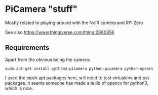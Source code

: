# PiCamera "stuff"

Mostly related to playing around with the NoIR camera and RPi Zero

See also <https://www.thingiverse.com/thing:2860856>

## Requirements

Apart from the obvious being the camera:

`sudo apt-get install python3-picamera python-picamera python-opencv`

I used the stock apt packages here, will need to test virtualenv
and pip packages, it seems someone has made a build of opencv for
python3, which is nice.

